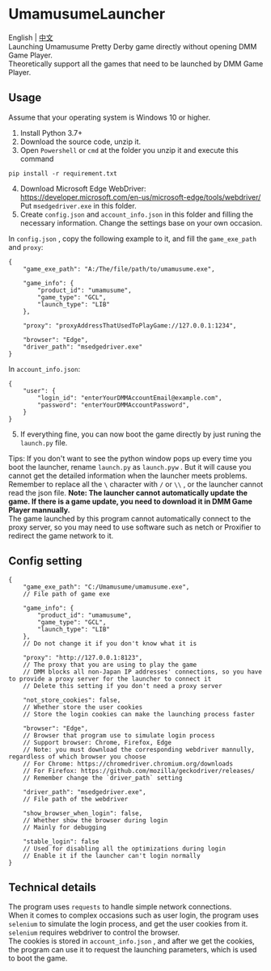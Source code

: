 # UmamusumeLauncher
English | [中文](README_zh.md)  
Launching Umamusume Pretty Derby game directly without opening DMM Game Player.  
Theoretically support all the games that need to be launched by DMM Game Player.
## Usage
Assume that your operating system is Windows 10 or higher.
1. Install Python 3.7+
2. Download the source code, unzip it.
3. Open `Powershell` or `cmd` at the folder you unzip it and execute this command 
```
pip install -r requirement.txt
```
4. Download Microsoft Edge WebDriver: https://developer.microsoft.com/en-us/microsoft-edge/tools/webdriver/  
Put `msedgedriver.exe` in this folder.
5. Create `config.json` and `account_info.json` in this folder and filling the necessary information. Change the settings base on your own occasion.     

In `config.json` , copy the following example to it, and fill the `game_exe_path` and `proxy`:
```
{
    "game_exe_path": "A:/The/file/path/to/umamusume.exe",

    "game_info": {
        "product_id": "umamusume",
        "game_type": "GCL",
        "launch_type": "LIB"
    },

    "proxy": "proxyAddressThatUsedToPlayGame://127.0.0.1:1234",

    "browser": "Edge",
    "driver_path": "msedgedriver.exe"
}
```
In `account_info.json`:
```
{
    "user": {
        "login_id": "enterYourDMMAccountEmail@example.com",
        "password": "enterYourDMMAccountPassword",
    }
}
```
5. If everything fine, you can now boot the game directly by just runing the `launch.py` file.  

Tips: If you don't want to see the python window pops up every time you boot the launcher, rename `launch.py` as `launch.pyw` . But it will cause you cannot get the detailed information when the launcher meets problems.    
Remember to replace all the `\` character with `/` or `\\` , or the launcher cannot read the json file.
**Note: The launcher cannot automatically update the game. If there is a game update, you need to download it in DMM Game Player mannually.**  
The game launched by this program cannot automatically connect to the proxy server, so you may need to use software such as netch or Proxifier to redirect the game network to it.  

## Config setting
````
{
    "game_exe_path": "C:/Umamusume/umamusume.exe",
    // File path of game exe

    "game_info": {
        "product_id": "umamusume",
        "game_type": "GCL",
        "launch_type": "LIB"
    },
    // Do not change it if you don't know what it is

    "proxy": "http://127.0.0.1:8123",
    // The proxy that you are using to play the game
    // DMM blocks all non-Japan IP addresses' connections, so you have to provide a proxy server for the launcher to connect it 
    // Delete this setting if you don't need a proxy server

    "not_store_cookies": false,
    // Whether store the user cookies
    // Store the login cookies can make the launching process faster

    "browser": "Edge",
    // Browser that program use to simulate login process
    // Support browser: Chrome, Firefox, Edge
    // Note: you must download the corresponding webdriver mannully, regardless of which browser you choose
    // For Chrome: https://chromedriver.chromium.org/downloads
    // For Firefox: https://github.com/mozilla/geckodriver/releases/
    // Remember change the `driver_path` setting

    "driver_path": "msedgedriver.exe",
    // File path of the webdriver

    "show_browser_when_login": false,
    // Whether show the browser during login
    // Mainly for debugging

    "stable_login": false
    // Used for disabling all the optimizations during login
    // Enable it if the launcher can't login normally
}
````
## Technical details
The program uses `requests` to handle simple network connections.  
When it comes to complex occasions such as user login, the program uses `selenium` to simulate the login process, and get the user cookies from it. `selenium` requires webdriver to control the browser.     
The cookies is stored in `account_info.json` , and after we get the cookies, the program can use it to request the launching parameters, which is used to boot the game.  
